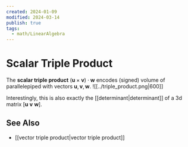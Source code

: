 ```yaml
---
created: 2024-01-09
modified: 2024-03-14
publish: true
tags:
  - math/LinearAlgebra
---
```


# Scalar Triple Product
The **scalar triple product** $(\mathbf{u} \times \mathbf{v}) \cdot \mathbf{w}$ encodes (signed) volume of parallelepiped with vectors $\mathbf{u}, \mathbf{v}, \mathbf{w}$.
![[../triple_product.png|600]]

Interestingly, this is also exactly the [[determinant|determinant]] of a 3d matrix $\left[\mathbf{u} \ \mathbf{v} \ \mathbf{w}\right]$.

## See Also
- [[vector triple product|vector triple product]]